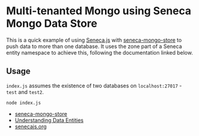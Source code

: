 # Multi-tenanted Mongo using Seneca Mongo Data Store

This is a quick example of using [Seneca.js](http://senecajs.org) with [seneca-mongo-store](https://github.com/rjrodger/seneca-mongo-store) to push data to more than one database.
It uses the zone part of a Seneca entity namespace to achieve this, following the documentation linked below.

## Usage

`index.js` assumes the existence of two databases on `localhost:27017` - `test` and `test2`.

``
node index.js
``

 * [seneca-mongo-store](https://github.com/rjrodger/seneca-mongo-store)
 * [Understanding Data Entities](http://senecajs.org/tutorials/understanding-data-entities.html)
 * [senecajs.org](http://senecajs.org/)


